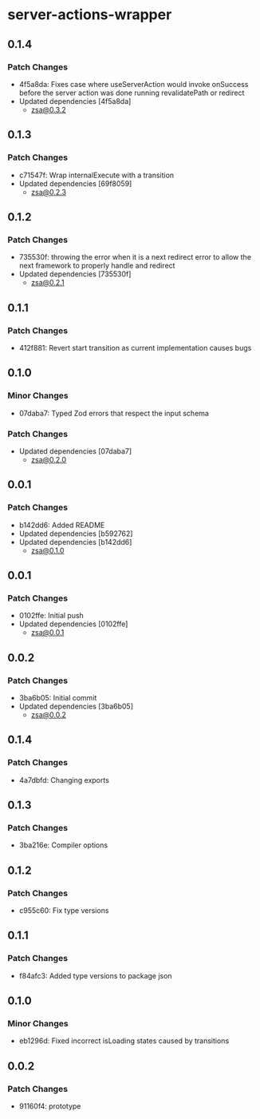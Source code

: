 # server-actions-wrapper

## 0.1.4

### Patch Changes

- 4f5a8da: Fixes case where useServerAction would invoke onSuccess before the server action was done running revalidatePath or redirect
- Updated dependencies [4f5a8da]
  - zsa@0.3.2

## 0.1.3

### Patch Changes

- c71547f: Wrap internalExecute with a transition
- Updated dependencies [69f8059]
  - zsa@0.2.3

## 0.1.2

### Patch Changes

- 735530f: throwing the error when it is a next redirect error to allow the next framework to properly handle and redirect
- Updated dependencies [735530f]
  - zsa@0.2.1

## 0.1.1

### Patch Changes

- 412f881: Revert start transition as current implementation causes bugs

## 0.1.0

### Minor Changes

- 07daba7: Typed Zod errors that respect the input schema

### Patch Changes

- Updated dependencies [07daba7]
  - zsa@0.2.0

## 0.0.1

### Patch Changes

- b142dd6: Added README
- Updated dependencies [b592762]
- Updated dependencies [b142dd6]
  - zsa@0.1.0

## 0.0.1

### Patch Changes

- 0102ffe: Initial push
- Updated dependencies [0102ffe]
  - zsa@0.0.1

## 0.0.2

### Patch Changes

- 3ba6b05: Initial commit
- Updated dependencies [3ba6b05]
  - zsa@0.0.2

## 0.1.4

### Patch Changes

- 4a7dbfd: Changing exports

## 0.1.3

### Patch Changes

- 3ba216e: Compiler options

## 0.1.2

### Patch Changes

- c955c60: Fix type versions

## 0.1.1

### Patch Changes

- f84afc3: Added type versions to package json

## 0.1.0

### Minor Changes

- eb1296d: Fixed incorrect isLoading states caused by transitions

## 0.0.2

### Patch Changes

- 91160f4: prototype
